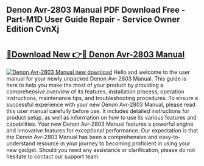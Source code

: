 ## Denon Avr-2803 Manual PDF Download Free - Part-M1D User Guide Repair - Service Owner Edition CvnXj

# <h2><a href="http://bc40967.oget.top/?id=Denon+Avr-2803+Manual">🔗Download New 👉🔴 Denon Avr-2803 Manual</a></h2>

[![Denon Avr-2803 Manual new download](https://i.imgur.com/5g1atiW.png)](http://bc40967.oget.top/?id=Denon+Avr-2803+Manual)
Hello and welcome to the user manual for your newly unpacked Denon Avr-2803 Manual. This guide is here to help you make the most of your product by providing a comprehensive overview of its features, installation process, operation instructions, maintenance tips, and troubleshooting procedures. To ensure a successful experience with your new Denon Avr-2803 Manual, please read this user manual carefully before use. It includes detailed instructions for product setup, as well as information on how to use its various features and capabilities. Your new Denon Avr-2803 Manual features a powerful engine and innovative features for exceptional performance. Our expectation is that the Denon Avr-2803 Manual has been a comprehensive and easy-to-understand resource in your journey to becoming proficient in using your new gadget. Should you need any assistance or clarification, please do not hesitate to contact our support team.
